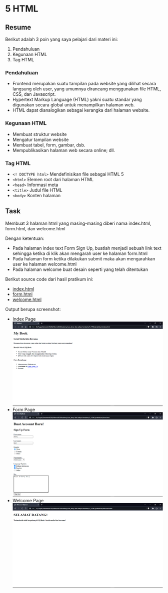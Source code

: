 # 5 HTML

## Resume

Berikut adalah 3 poin yang saya pelajari dari materi ini:
1. Pendahuluan
2. Kegunaan HTML
3. Tag HTML

### Pendahuluan

- Frontend merupakan suatu tampilan pada website yang dilihat secara langsung oleh user, yang umumnya dirancang menggunakan file HTML, CSS, dan Javascript.
- Hypertext Markup Language (HTML) yakni suatu standar yang digunakan secara global untuk menampilkan halaman web.
- HTML dapat dianalogikan sebagai kerangka dari halaman website.

### Kegunaan HTML

- Membuat struktur website
- Mengatur tampilan website
- Membuat tabel, form, gambar, dsb.
- Mempublikasikan halaman web secara online; dll.

### Tag HTML

- `<! DOCTYPE html>`
  Mendefinisikan file sebagai HTML 5
- `<html>`
  Elemen root dari halaman HTML
- `<head>`
  Informasi meta
- `<title>`
  Judul file HTML
- `<body>`
  Konten halaman

## Task

Membuat 3 halaman html yang masing-masing diberi nama index.html, form.html, dan welcome.html

Dengan ketentuan:
- Pada halaman index text Form Sign Up, buatlah menjadi sebuah link text sehingga ketika di klik akan mengarah user ke halaman form.html
- Pada halaman form ketika dilakukan submit maka akan mengarahkan user ke halaman welcome.html
- Pada halaman welcome buat desain seperti yang telah ditentukan

Berikut source code dari hasil pratikum ini:
- [index.html](./praktikum/index.html)
- [form.html](./praktikum/form.html)
- [welcome.html](./praktikum/welcome.html)

Output berupa screenshot:
- Index Page
![IndexPage](./screenshots/IndexPage.png)
- Form Page
![FormPage](./screenshots/FormPage.png)
- Welcome Page
![WelcomePage](./screenshots/WelcomePage.png)
